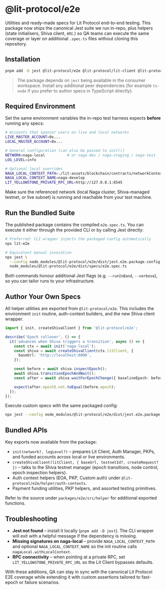 # @lit-protocol/e2e

Utilities and ready-made specs for Lit Protocol end-to-end testing. This package now ships the canonical Jest suite we run in-repo, plus helpers (state initialisers, Shiva client, etc.) so QA teams can execute the same coverage or layer on additional `.spec.ts` files without cloning this repository.

## Installation

```bash
pnpm add -D jest @lit-protocol/e2e @lit-protocol/lit-client @lit-protocol/networks viem
```

> The package depends on `jest` being available in the consumer workspace. Install any additional peer dependencies (for example `ts-node` if you prefer to author specs in TypeScript directly).

## Required Environment

Set the same environment variables the in-repo test harness expects **before** running any specs:

```bash
# Accounts that sponsor users on live and local networks
LIVE_MASTER_ACCOUNT=0x...
LOCAL_MASTER_ACCOUNT=0x...

# General configuration (can also be passed to init())
NETWORK=naga-local          # or naga-dev / naga-staging / naga-test
LOG_LEVEL=info

# Optional local overrides
NAGA_LOCAL_CONTEXT_PATH=./lit-assets/blockchain/contracts/networkContext.json
NAGA_LOCAL_CONTEXT_NAME=naga-develop
LIT_YELLOWSTONE_PRIVATE_RPC_URL=http://127.0.0.1:8545
```

Make sure the referenced network (local Naga cluster, Shiva-managed testnet, or live subnet) is running and reachable from your test machine.

## Run the Bundled Suite

The published package contains the compiled `e2e.spec.ts`. You can execute it either through the provided CLI or by calling Jest directly:

```bash
# Preferred: CLI wrapper injects the packaged config automatically
npx lit-e2e

# Equivalent manual invocation
npx jest \
  --config node_modules/@lit-protocol/e2e/dist/jest.e2e.package.config.cjs \
  node_modules/@lit-protocol/e2e/dist/specs/e2e.spec.ts
```

Both commands honour additional Jest flags (e.g. `--runInBand`, `--verbose`), so you can tailor runs to your infrastructure.

## Author Your Own Specs

All helper utilities are exported from `@lit-protocol/e2e`. This includes the environment `init` routine, auth-context builders, and the new Shiva client wrapper.

```ts
import { init, createShivaClient } from '@lit-protocol/e2e';

describe('Epoch rollover', () => {
  it('advances when Shiva triggers a transition', async () => {
    const ctx = await init('naga-local');
    const shiva = await createShivaClient(ctx.litClient, {
      baseUrl: 'http://localhost:8000',
    });

    const before = await shiva.inspectEpoch();
    await shiva.transitionEpochAndWait();
    const after = await shiva.waitForEpochChange({ baselineEpoch: before.epoch });

    expect(after.epoch).not.toEqual(before.epoch);
  });
});
```

Execute custom specs with the same packaged config:

```bash
npx jest --config node_modules/@lit-protocol/e2e/dist/jest.e2e.package.config.cjs qa-epoch.spec.ts
```

## Bundled APIs

Key exports now available from the package:

- `init(network?, logLevel?)` – prepares Lit Client, Auth Manager, PKPs, and funded accounts across local or live environments.
- `createShivaClient(litClient, { baseUrl, testnetId?, createRequest? })` – talks to the Shiva testnet manager (epoch transitions, node control, epoch inspection helpers).
- Auth context helpers (EOA, PKP, Custom auth) under `@lit-protocol/e2e/helper/auth-contexts`.
- Payment funding utilities, PKP helpers, and assorted testing primitives.

Refer to the source under `packages/e2e/src/helper` for additional exported functions.

## Troubleshooting

- **Jest not found** – install it locally (`pnpm add -D jest`). The CLI wrapper will exit with a helpful message if the dependency is missing.
- **Missing signatures on naga-local** – provide `NAGA_LOCAL_CONTEXT_PATH` and optional `NAGA_LOCAL_CONTEXT_NAME` so the init routine calls `nagaLocal.withLocalContext`.
- **RPC connectivity** – when pointing at a private RPC, set `LIT_YELLOWSTONE_PRIVATE_RPC_URL` so the Lit Client bypasses defaults.

With these additions, QA can stay in sync with the canonical Lit Protocol E2E coverage while extending it with custom assertions tailored to fast-epoch or failure scenarios.
